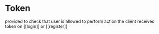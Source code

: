 # Token
provided to check that user is allowed to perform action
the client receives token on [[login]] or [[register]] 